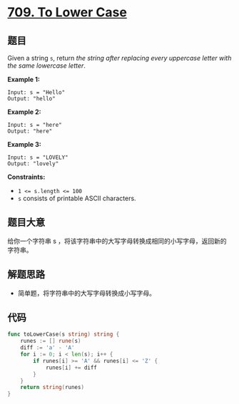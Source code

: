 # [709. To Lower Case](https://leetcode-cn.com/problems/to-lower-case/)

## 题目

Given a string `s`, return *the string after replacing every uppercase letter with the same lowercase letter*.

**Example 1:**

```
Input: s = "Hello"
Output: "hello"
```

**Example 2:**

```
Input: s = "here"
Output: "here"
```

**Example 3:**

```
Input: s = "LOVELY"
Output: "lovely"
```

**Constraints:**

- `1 <= s.length <= 100`
- `s` consists of printable ASCII characters.

## 题目大意

给你一个字符串 s ，将该字符串中的大写字母转换成相同的小写字母，返回新的字符串。

## 解题思路

- 简单题，将字符串中的大写字母转换成小写字母。

## 代码

```go
func toLowerCase(s string) string {
    runes := [] rune(s)
    diff := 'a' - 'A'
    for i := 0; i < len(s); i++ {
        if runes[i] >= 'A' && runes[i] <= 'Z' {
            runes[i] += diff
        }
    }
    return string(runes)
}
```
